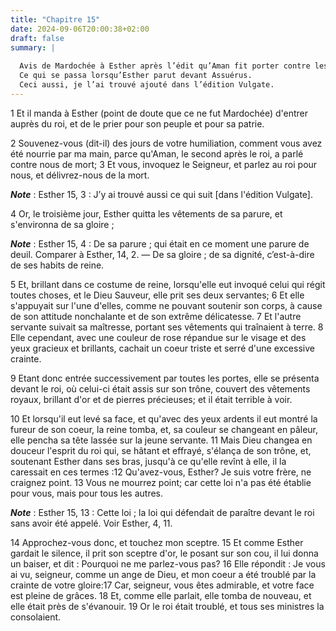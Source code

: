 ```yaml
---
title: "Chapitre 15"
date: 2024-09-06T20:00:38+02:00
draft: false
summary: |
  
  Avis de Mardochée à Esther après l’édit qu’Aman fit porter contre les Juifs.
  Ce qui se passa lorsqu’Esther parut devant Assuérus.
  Ceci aussi, je l’ai trouvé ajouté dans l’édition Vulgate.
---
```



1 Et il manda à Esther (point de doute que ce ne fut Mardochée) d'entrer auprès du roi, et de le prier pour son peuple et pour sa patrie.


2 Souvenez-vous (dit-il) des jours de votre humiliation, comment vous avez été nourrie par ma main, parce qu'Aman, le second après le roi, a parlé contre nous de mort; 3 Et vous, invoquez le Seigneur, et parlez au roi pour nous, et délivrez-nous de la mort.

***Note*** :  Esther 15, 3 : J’y ai trouvé aussi ce qui suit [dans l'édition Vulgate].


4 Or, le troisième jour, Esther quitta les vêtements de sa parure, et s'environna de sa gloire ;

***Note*** :  Esther 15, 4 : De sa parure ; qui était en ce moment une parure de deuil. Comparer à Esther, 14, 2. ― De sa gloire ; de sa dignité, c’est-à-dire de ses habits de reine.

5 Et, brillant dans ce costume de reine, lorsqu'elle eut invoqué celui qui régit toutes choses, et le Dieu Sauveur, elle prit ses deux servantes; 6 Et elle s'appuyait sur l'une d'elles, comme ne pouvant soutenir son corps, à cause de son attitude nonchalante et de son extrême délicatesse. 7 Et l'autre servante suivait sa maîtresse, portant ses vêtements qui traînaient à terre. 8 Elle cependant, avec une couleur de rose répandue sur le visage et des yeux gracieux et brillants, cachait un coeur triste et serré d'une excessive crainte.


9 Etant donc entrée successivement par toutes les portes, elle se présenta devant le roi, où celui-ci était assis sur son trône, couvert des vêtements royaux, brillant d'or et de pierres précieuses; et il était terrible à voir.

10 Et lorsqu'il eut levé sa face, et qu'avec des yeux ardents il eut montré la fureur de son coeur, la reine tomba, et, sa couleur se changeant en pâleur, elle pencha sa tête lassée sur la jeune servante. 11 Mais Dieu changea en douceur l'esprit du roi qui, se hâtant et effrayé, s'élança de son trône, et, soutenant Esther dans ses bras, jusqu'à ce qu'elle revînt à elle, il la caressait en ces termes :12 Qu'avez-vous, Esther? Je suis votre frère, ne craignez point. 13 Vous ne mourrez point; car cette loi n'a pas été établie pour vous, mais pour tous les autres.

***Note*** :  Esther 15, 13 : Cette loi ; la loi qui défendait de paraître devant le roi sans avoir été appelé. Voir Esther, 4, 11.

14 Approchez-vous donc, et touchez mon sceptre. 15 Et comme Esther gardait le silence, il prit son sceptre d'or, le posant sur son cou, il lui donna un baiser, et dit : Pourquoi ne me parlez-vous pas? 16 Elle répondit : Je vous ai vu, seigneur, comme un ange de Dieu, et mon coeur a été troublé par la crainte de votre gloire:17 Car, seigneur, vous êtes admirable, et votre face est pleine de grâces. 18 Et, comme elle parlait, elle tomba de nouveau, et elle était près de s'évanouir. 19 Or le roi était troublé, et tous ses ministres la consolaient.

